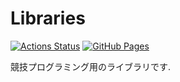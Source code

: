 # Libraries

[![Actions Status](https://github.com/KodamaD/Libraries/workflows/verify/badge.svg)](https://github.com/KodamaD/Libraries/actions) [![GitHub Pages](https://img.shields.io/static/v1?label=GitHub+Pages&message=+&color=brightgreen&logo=github)](https://KodamaD.github.io/Libraries/) 

競技プログラミング用のライブラリです.

